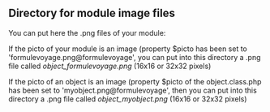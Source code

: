 
Directory for module image files
--------------------------------

You can put here the .png files of your module:


If the picto of your module is an image (property $picto has been set to 'formulevoyage.png@formulevoyage', you can put into this
directory a .png file called *object_formulevoyage.png* (16x16 or 32x32 pixels)


If the picto of an object is an image (property $picto of the object.class.php has been set to 'myobject.png@formulevoyage', then you can put into this
directory a .png file called *object_myobject.png* (16x16 or 32x32 pixels)

